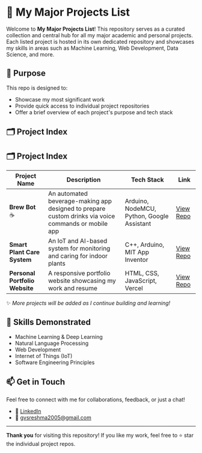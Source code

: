 # 🌟 My Major Projects List

Welcome to **My Major Projects List**! This repository serves as a curated collection and central hub for all my major academic and personal projects. Each listed project is hosted in its own dedicated repository and showcases my skills in areas such as Machine Learning, Web Development, Data Science, and more.

## 📌 Purpose

This repo is designed to:
- Showcase my most significant work
- Provide quick access to individual project repositories
- Offer a brief overview of each project's purpose and tech stack

## 🗂️ Project Index

## 🗂️ Project Index

| Project Name | Description | Tech Stack | Link |
|--------------|-------------|------------|------|
| **Brew Bot** ☕ | An automated beverage-making app designed to prepare custom drinks via voice commands or mobile app | Arduino, NodeMCU, Python, Google Assistant | [View Repo](https://github.com/Reshmagvs/Brew_Bot) |
| **Smart Plant Care System** | An IoT and AI-based system for monitoring and caring for indoor plants | C++, Arduino, MIT App Inventor | [View Repo](https://github.com/Reshmagvs/Smart-Plant-Care-System) |
| **Personal Portfolio Website** | A responsive portfolio website showcasing my work and resume | HTML, CSS, JavaScript, Vercel | [View Repo](https://github.com/yourusername/portfolio-website) |

✨ *More projects will be added as I continue building and learning!*

## 🧠 Skills Demonstrated
- Machine Learning & Deep Learning
- Natural Language Processing
- Web Development
- Internet of Things (IoT)
- Software Engineering Principles

## 📫 Get in Touch
Feel free to connect with me for collaborations, feedback, or just a chat!

- 🔗 [LinkedIn](https://in.linkedin.com/in/reshma-g-v-s-740906295)
- 📧 gvsreshma2005@gmail.com

---

**Thank you** for visiting this repository! If you like my work, feel free to ⭐ star the individual project repos.

